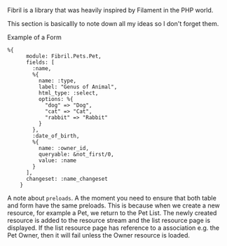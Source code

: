 Fibril is a library that was heavily inspired by Filament in the PHP world. 

This section is basicallly to note down all my ideas so I don't forget them.

Example of a Form
```
%{
      module: Fibril.Pets.Pet,
      fields: [
        :name,
        %{
          name: :type,
          label: "Genus of Animal",
          html_type: :select,
          options: %{
            "dog" => "Dog",
            "cat" => "Cat",
            "rabbit" => "Rabbit"
          }
        },
        :date_of_birth,
        %{
          name: :owner_id,
          queryable: &not_first/0,
          value: :name
        }
      ],
      changeset: :name_changeset
    }
```

A note about `preloads`. 
A the moment you need to ensure that both table and form have the same preloads. This is because when we create a new resource, for example a Pet, we return to the Pet List. The newly created resource is added to the resource stream and the list resource page is displayed. If the list resource page has reference to a association e.g. the Pet Owner, then it will fail unless the Owner resource is loaded.